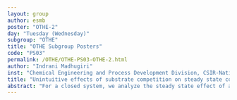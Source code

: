 ```yaml
---
layout: group
author: esmb
poster: "OTHE-2"
day: "Tuesday (Wednesday)"
subgroup: "OTHE"
title: "OTHE Subgroup Posters"
code: "PS03"
permalink: /OTHE/OTHE-PS03-OTHE-2.html
author: "Indrani Madhugiri"
inst: "Chemical Engineering and Process Development Division, CSIR-National Chemical Laboratory, Pune-411008, India"
title: "Unintuitive effects of substrate competition on steady state concentration of product of reversible enzymatic transformations"
abstract: "For a closed system, we analyze the steady state effect of alternate substrates and inhibitors, for reversible transformation catalyzed by the same enzyme. Inhibitors and alternate substrates are known to decrease the initial product formation rate. Here, without using any assumptions either of pseudo-steady state or of relative concentrations of enzyme and substrates, we analytically show that alternate substrates and competitive inhibitors will not decrease the steady state product concentration, and may lead to an unexpected increase in these concentrations. For such inhibitors, though the initial rate does decrease compared to inhibitor-free reactions, the final steady state concentration never decreases, and therefore no long-term inhibition of product levels is possible. In contrast, uncompetitive inhibitors decrease the steady state product concentrations as well as initial product formation rate. We further explore closed systems where two distinct enzymes catalyze the forward and reverse transformation, and identify conditions when an alternate substrate can increase the steady state product concentration. This study shows analytically and through simulations that steady state effects of competing substrates or inhibitors on product concentrations may be qualitatively different from their effect on initial rates. These results can contribute to the design and analysis of in vitro enzyme inhibition assays."
---
```

